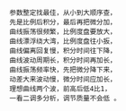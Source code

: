     参数整定找最佳，从小到大顺序查，
    先是比例后积分，最后再把微分加，
    曲线振荡很频繁，比例度盘要放大，
    曲线漂浮绕大湾，比例度盘往小扳，
    曲线偏离回复慢，积分时间往下降，
    曲线波动周期长，积分时间再加长， 
    曲线振荡频率快，先把微分降下来， 
    动差大来波动慢，微分时间应加长， 
    理想曲线两个波，前高后低4比1，
    一看二调多分析，调节质量不会低 。